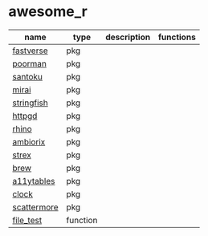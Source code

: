 # awesome_r

|name|type|description|functions|
|---|---|---|---|
|[fastverse](https://cloud.r-project.org/package=fastverse)|pkg|   |   |
|[poorman](https://cloud.r-project.org/package=poorman)|pkg|   |   |
|[santoku](https://cloud.r-project.org/package=santoku)|pkg|   |   |
|[mirai](https://cloud.r-project.org/package=mirai)|pkg|||
|[stringfish](https://cloud.r-project.org/package=stringfish)|pkg|||
|[httpgd](https://cloud.r-project.org/package=httpgd)|pkg|||
|[rhino](https://cloud.r-project.org/package=rhino)|pkg|||
|[ambiorix](https://cloud.r-project.org/package=ambiorix)|pkg|||
|[strex](https://cloud.r-project.org/package=strex)|pkg|||
|[brew](https://cloud.r-project.org/package=brew)|pkg|||
|[a11ytables](https://co-analysis.github.io/a11ytables/)|pkg|||
|[clock](https://cloud.r-project.org/package=clock)|pkg|||
|[scattermore](https://cloud.r-project.org/package=scattermore)|pkg|||
|[file_test](https://stat.ethz.ch/R-manual/R-devel/library/utils/html/filetest.html)|function|||
